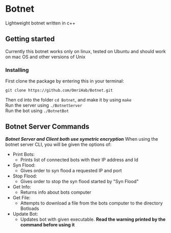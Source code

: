 # Botnet
Lightweight botnet written in c++
## Getting started
Currently this botnet works only on linux, tested on Ubuntu and should work on mac OS and other versions of Unix
### Installing
First clone the package by entering this in your terminal:
```
git clone https://github.com/OmriHab/Botnet.git
```
Then cd into the folder `cd Botnet`, and make it by using `make` <br>
Run the server using `./BotnetServer`<br>
Run the bot using `./BotnetBot`
## Botnet Server Commands
***Botnet Server and Client both use symetric encryption***
When using the botnet server CLI, you will be given the options of:
+ Print Bots:
  + Prints list of connected bots with their IP address and Id
+ Syn Flood:
  + Gives order to syn flood a requested IP and port
+ Stop Flood:
  + Gives order to stop the syn flood started by "Syn Flood"
+ Get Info:
  + Returns info about bots computer
+ Get File:
  + Attempts to download a file from the bots computer to the directory Botloads
+ Update Bot:
  + Updates bot with given executable. **Read the warning printed by the command before using it**

